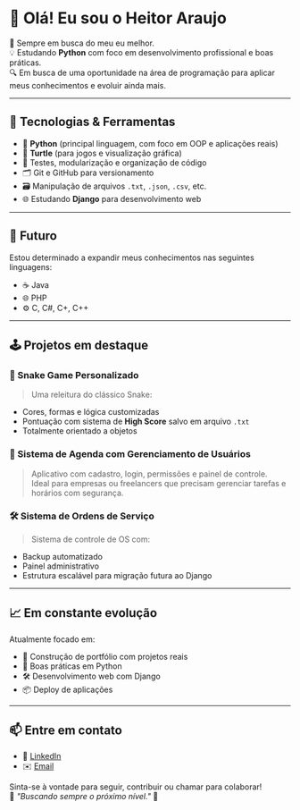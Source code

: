 # 👋 Olá! Eu sou o Heitor Araujo

🎯 Sempre em busca do meu eu melhor.  
💡 Estudando **Python** com foco em desenvolvimento profissional e boas práticas.  
🔍 Em busca de uma oportunidade na área de programação para aplicar meus conhecimentos e evoluir ainda mais.

---

## 🧰 Tecnologias & Ferramentas

- 🐍 **Python** (principal linguagem, com foco em OOP e aplicações reais)
- 🐢 **Turtle** (para jogos e visualização gráfica)
- 🧪 Testes, modularização e organização de código
- 🗂️ Git e GitHub para versionamento
- 🗃️ Manipulação de arquivos `.txt`, `.json`, `.csv`, etc.
- 🌐 Estudando **Django** para desenvolvimento web

---

## 🚀 Futuro

Estou determinado a expandir meus conhecimentos nas seguintes linguagens:

- ☕ Java
- 🌐 PHP
- ⚙️ C, C#, C+, C++

---

## 🕹️ Projetos em destaque

### 🐍 Snake Game Personalizado
> Uma releitura do clássico Snake:
- Cores, formas e lógica customizadas
- Pontuação com sistema de **High Score** salvo em arquivo `.txt`
- Totalmente orientado a objetos

### 📅 Sistema de Agenda com Gerenciamento de Usuários
> Aplicativo com cadastro, login, permissões e painel de controle.  
Ideal para empresas ou freelancers que precisam gerenciar tarefas e horários com segurança.

### 🛠️ Sistema de Ordens de Serviço
> Sistema de controle de OS com:
- Backup automatizado
- Painel administrativo
- Estrutura escalável para migração futura ao Django

---

## 📈 Em constante evolução

Atualmente focado em:
- 💼 Construção de portfólio com projetos reais
- 🧠 Boas práticas em Python
- 🛠️ Desenvolvimento web com Django
- 📦 Deploy de aplicações

---

## 📫 Entre em contato

- 💼 [LinkedIn](https://www.linkedin.com/in/heitorobaraujo/)
- ✉️ [Email](mailto:hbrandaooliveira4@gmail.com)

Sinta-se à vontade para seguir, contribuir ou chamar para colaborar!  
📍 _"Buscando sempre o próximo nível."_ 🚀
